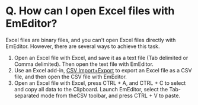 # Q. How can I open Excel files with EmEditor?

Excel files are binary files, and you can't open Excel files directly with EmEditor. However, there are several ways to achieve this task.

1. Open an Excel file with Excel, and save it as a text file (Tab delimited or Comma delimited). Then open the text file with EmEditor.
2. Use an Excel add-in, [CSV Import+Export](https://appsource.microsoft.com/en-us/product/office/wa200000025) to export an Excel file as a CSV file, and then open the CSV file with EmEditor.
3. Open an Excel file with Excel, press CTRL + A, and CTRL + C to select and copy all data to the Clipboard. Launch EmEditor, select the Tab-separated mode from theCSV toolbar, and press CTRL + V to paste.
